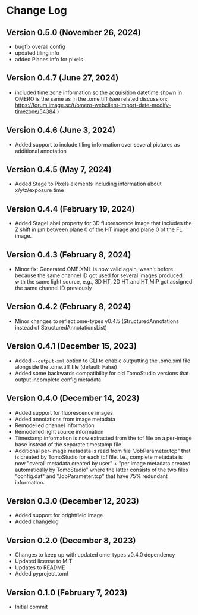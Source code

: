 # Change Log

## Version 0.5.0 (November 26, 2024)

- bugfix overall config
- updated tiling info
- added Planes info for pixels

## Version 0.4.7 (June 27, 2024)

- included time zone information so the acquisition datetime shown in OMERO is the same as in the .ome.tiff (see related discussion: https://forum.image.sc/t/omero-webclient-import-date-modify-timezone/54384 )

## Version 0.4.6 (June 3, 2024)

- Added support to include tiling information over several pictures as additional annotation

## Version 0.4.5 (May 7, 2024)

- Added Stage to Pixels elements including information about x/y/z/exposure time

## Version 0.4.4 (February 19, 2024)

- Added StageLabel property for 3D fluorescence image that includes the Z shift in µm between plane 0 of the HT image and plane 0 of the FL image.

## Version 0.4.3 (February 8, 2024)

- Minor fix: Generated OME.XML is now valid again, wasn't before because the same channel ID got used for several images produced with the same light source, e.g., 3D HT, 2D HT and HT MIP got assigned the same channel ID previously

## Version 0.4.2 (February 8, 2024)

- Minor changes to reflect ome-types v0.4.5 (StructuredAnnotations instead of StructuredAnnotationsList)

## Version 0.4.1 (December 15, 2023)

- Added `--output-xml` option to CLI to enable outputting the .ome.xml file alongside the .ome.tiff file (default: False)
- Added some backwards compatibility for old TomoStudio versions that output incomplete config metadata

## Version 0.4.0 (December 14, 2023)

- Added support for fluorescence images
- Added annotations from image metadata
- Remodelled channel information
- Remodelled light source information
- Timestamp information is now extracted from the tcf file on a per-image base instead of the separate timestamp file
- Additional per-image metadata is read from file "JobParameter.tcp" that is created by TomoStudio for each tcf file. I.e., complete metadata is now "overall metadata created by user" + "per image metadata created automatically by TomoStudio" where the latter consists of the two files "config.dat" and "JobParameter.tcp" that have 75% redundant information.

## Version 0.3.0 (December 12, 2023)

- Added support for brightfield image
- Added changelog

## Version 0.2.0 (December 8, 2023)

- Changes to keep up with updated ome-types v0.4.0 dependency
- Updated license to MIT
- Updates to README
- Added pyproject.toml

## Version 0.1.0 (February 7, 2023)

- Initial commit
